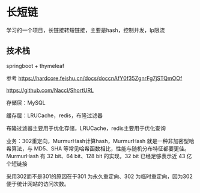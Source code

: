 # 长短链
学习的一个项目，长链接转短链接，主要是hash，控制并发，Ip限流


## 技术栈
springboot + thymeleaf

参考
https://hardcore.feishu.cn/docs/doccnAfY0f35ZgnrFg7jSTQmOOf

https://github.com/Naccl/ShortURL

存储层：MySQL

缓存层：LRUCache，redis，布隆过滤器

布隆过滤器主要用于优化存储，LRUCache，redis主要用于优化查询

业务：302重定向，MurmurHash计算hash，MurmurHash 就是一种非加密型哈希算法，与 MD5、SHA 等常见哈希函数相比，性能与随机分布特征都要更佳。MurmurHash 有 32 bit、64 bit、128 bit 的实现，32 bit 已经足够表示近 43 亿个短链接

采用302而不是301的原因在于301 为永久重定向、302 为临时重定向，因为302便于统计网站的访问次数。
